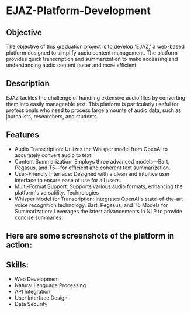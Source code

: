 # EJAZ-Platform-Development

## Objective

The objective of this graduation project is to develop 'EJAZ,' a web-based platform designed to simplify audio content management. The platform provides quick transcription and summarization to make accessing and understanding audio content faster and more efficient.

## Description

EJAZ tackles the challenge of handling extensive audio files by converting them into easily manageable text. This platform is particularly useful for professionals who need to process large amounts of audio data, such as journalists, researchers, and students.

## Features

- Audio Transcription: Utilizes the Whisper model from OpenAI to accurately convert audio to text.
- Content Summarization: Employs three advanced models—Bart, Pegasus, and T5—for efficient and coherent text summarization.
- User-Friendly Interface: Designed with a clean and intuitive user interface to ensure ease of use for all users.
- Multi-Format Support: Supports various audio formats, enhancing the platform's versatility.
Technologies
- Whisper Model for Transcription: Integrates OpenAI's state-of-the-art voice recognition technology.
Bart, Pegasus, and T5 Models for Summarization: Leverages the latest advancements in NLP to provide concise summaries.


## Here are some screenshots of the platform in action:





## Skills:

- Web Development 
- Natural Language Processing 
- API Integration
- User Interface Design
-  Data Security

